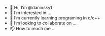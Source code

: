- 👋 Hi, I’m @daninsky1
- 👀 I’m interested in ...
- 🌱 I’m currently learning programing in c/c++
- 💞️ I’m looking to collaborate on ...
- 📫 How to reach me ...

<!---
daninsky1/daninsky1 is a ✨ special ✨ repository because its `README.md` (this file) appears on your GitHub profile.
You can click the Preview link to take a look at your changes.
--->

